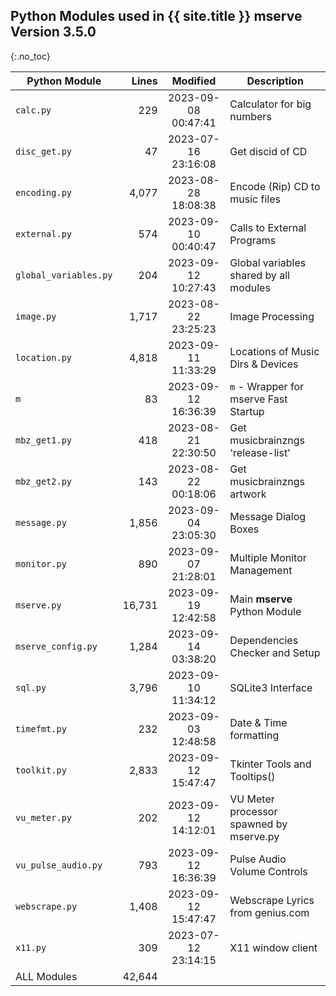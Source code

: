 ## Python Modules used in {{ site.title }} **mserve** Version 3.5.0
{:.no_toc}

| Python Module         |   Lines |      Modified       | Description                             |
|-----------------------|--------:|:-------------------:|-----------------------------------------|
| `calc.py`             |     229 | 2023-09-08 00:47:41 | Calculator for big numbers              |
| `disc_get.py`         |      47 | 2023-07-16 23:16:08 | Get discid of CD                        |
| `encoding.py`         |   4,077 | 2023-08-28 18:08:38 | Encode (Rip) CD to music files          |
| `external.py`         |     574 | 2023-09-10 00:40:47 | Calls to External Programs              |
| `global_variables.py` |     204 | 2023-09-12 10:27:43 | Global variables shared by all modules  |
| `image.py`            |   1,717 | 2023-08-22 23:25:23 | Image Processing                        |
| `location.py`         |   4,818 | 2023-09-11 11:33:29 | Locations of Music Dirs & Devices       |
| `m`                   |      83 | 2023-09-12 16:36:39 | `m` - Wrapper for mserve Fast Startup   |
| `mbz_get1.py`         |     418 | 2023-08-21 22:30:50 | Get musicbrainzngs 'release-list'       |
| `mbz_get2.py`         |     143 | 2023-08-22 00:18:06 | Get musicbrainzngs artwork              |
| `message.py`          |   1,856 | 2023-09-04 23:05:30 | Message Dialog Boxes                    |
| `monitor.py`          |     890 | 2023-09-07 21:28:01 | Multiple Monitor Management             |
| `mserve.py`           |  16,731 | 2023-09-19 12:42:58 | Main **mserve** Python Module           |
| `mserve_config.py`    |   1,284 | 2023-09-14 03:38:20 | Dependencies Checker and Setup          |
| `sql.py`              |   3,796 | 2023-09-10 11:34:12 | SQLite3 Interface                       |
| `timefmt.py`          |     232 | 2023-09-03 12:48:58 | Date & Time formatting                  |
| `toolkit.py`          |   2,833 | 2023-09-12 15:47:47 | Tkinter Tools and Tooltips()            |
| `vu_meter.py`         |     202 | 2023-09-12 14:12:01 | VU Meter processor spawned by mserve.py |
| `vu_pulse_audio.py`   |     793 | 2023-09-12 16:36:39 | Pulse Audio Volume Controls             |
| `webscrape.py`        |   1,408 | 2023-09-12 15:47:47 | Webscrape Lyrics from genius.com        |
| `x11.py`              |     309 | 2023-07-12 23:14:15 | X11 window client                       |
| ALL Modules           |  42,644 |                     |                                         |

